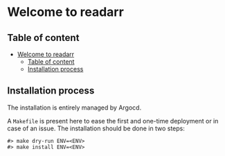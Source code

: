 # Welcome to readarr

## Table of content

- [Welcome to readarr](#welcome-to-readarr)
  - [Table of content](#table-of-content)
  - [Installation process](#installation-process)

## Installation process

The installation is entirely managed by Argocd.

A `Makefile` is present here to ease the first and one-time deployment or in case of an issue.
The installation should be done in two steps:

```shell
#> make dry-run ENV=<ENV>
#> make install ENV=<ENV>
```
